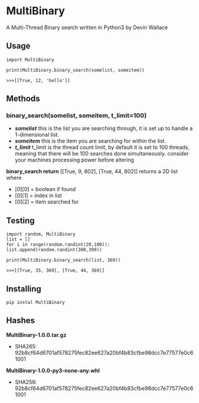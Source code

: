 # MultiBinary
A Multi-Thread Binary search written in Python3 by Devin Wallace

## Usage
```
import MultiBinary

print(MultiBinary.binary_search(somelist, someitem))

>>>[[True, 12, 'hello']]

```

## Methods

### binary_search(somelist, someitem, t_limit=100)
* **_somelist_** this is the list you are searching through, it is set up to handle a 1-dimensional list.
* **_someitem_** this is the item you are searching for within the list.
* **_t_limit_** t_limit is the thread count limit, by default it is set to 100 threads, meaning that there will be 100 searches done simultaneously. consider your machines processing power before altering


**binary_search return**
[[True, 9, 802], [True, 44, 802]]
returns a 2D list where
* [0][0] = boolean if found
* [0][1] = index in list
* [0][2] = item searched for


## Testing

```
import random, MultiBinary
list = []
for i in range(random.randint(20,100)):
list.append(random.randint(300,399))

print(MultiBinary.binary_search(list, 369))

>>>[[True, 35, 369], [True, 44, 369]]
```

## Installing
```
pip instal MultiBinary
```



## Hashes
**MultiBinary-1.0.0.tar.gz**
* SHA265: 92b8cf64d6701af578275fec82ee627a20bf4b83cfbe98dcc7e77577e0c61001

**MultiBinary-1.0.0-py3-none-any.whl**
* SHA256: 92b8cf64d6701af578275fec82ee627a20bf4b83cfbe98dcc7e77577e0c61001
